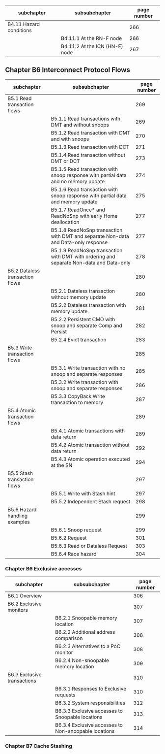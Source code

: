 | subchapter              | subsubchapter                  | page number |
|-------------------------|--------------------------------|-------------|
| B4.11 Hazard conditions |                                | 266         |
|                         | B4.11.1 At the RN-F node       | 266         |
|                         | B4.11.2 At the ICN (HN-F) node | 267         |


## Chapter B6 Interconnect Protocol Flows

| subchapter                      | subsubchapter                                                                           | page number |
|---------------------------------|-----------------------------------------------------------------------------------------|-------------|
| B5.1 Read transaction flows     |                                                                                         | 269         |
|                                 | B5.1.1 Read transactions with DMT and without snoops                                    | 269         |
|                                 | B5.1.2 Read transaction with DMT and with snoops                                        | 270         |
|                                 | B5.1.3 Read transaction with DCT                                                        | 271         |
|                                 | B5.1.4 Read transaction without DMT or DCT                                              | 273         |
|                                 | B5.1.5 Read transaction with snoop response with partial data and no memory update      | 274         |
|                                 | B5.1.6 Read transaction with snoop response with partial data and memory update         | 275         |
|                                 | B5.1.7 ReadOnce* and ReadNoSnp with early Home deallocation                             | 277         |
|                                 | B5.1.8 ReadNoSnp transaction with DMT and separate Non-data and Data-only response      | 277         |
|                                 | B5.1.9 ReadNoSnp transaction with DMT with ordering and separate Non-data and Data-only | 278         |
| B5.2 Dataless transaction flows |                                                                                         | 280         |
|                                 | B5.2.1 Dataless transaction without memory update                                       | 280         |
|                                 | B5.2.2 Dataless transaction with memory update                                          | 281         |
|                                 | B5.2.2 Persistent CMO with snoop and separate Comp and Persist                          | 282         |
|                                 | B5.2.4 Evict transaction                                                                | 283         |
| B5.3 Write transaction flows    |                                                                                         | 285         |
|                                 | B5.3.1 Write transaction with no snoop and separate responses                           | 285         |
|                                 | B5.3.2 Write transaction with snoop and separate responses                              | 286         |
|                                 | B5.3.3 CopyBack Write transaction to memory                                             | 287         |
| B5.4  Atomic transaction flows  |                                                                                         | 289         |
|                                 | B5.4.1 Atomic transactions with data return                                             | 289         |
|                                 | B5.4.2 Atomic transaction without data return                                           | 292         |
|                                 | B5.4.3 Atomic operation executed at the SN                                              | 294         |
| B5.5 Stash transaction flows    |                                                                                         | 297         |
|                                 | B5.5.1 Write with Stash hint                                                            | 297         |
|                                 | B5.5.2 Independent Stash request                                                        | 298         |
| B5.6 Hazard handling examples   |                                                                                         | 299         |
|                                 | B5.6.1 Snoop request                                                                    | 299         |
|                                 | B5.6.2 Request                                                                          | 301         |
|                                 | B5.6.3 Read or Dataless Request                                                         | 303         |
|                                 | B5.6.4 Race hazard                                                                      | 304         |

### Chapter B6 Exclusive accesses

| subchapter                  | subsubchapter                                        | page number |
|-----------------------------|------------------------------------------------------|-------------|
| B6.1 Overview               |                                                      | 306         |
| B6.2 Exclusive monitors     |                                                      | 307         |
|                             | B6.2.1 Snoopable memory location                     | 307         |
|                             | B6.2.2 Additional address comparison                 | 308         |
|                             | B6.2.3 Alternatives to a PoC monitor                 | 308         |
|                             | B6.2.4 Non-snoopable memory location                 | 309         |
| B6.3 Exclusive transactions |                                                      | 310         |
|                             | B6.3.1 Responses to Exclusive requests               | 310         |
|                             | B6.3.2 System responsibilities                       | 312         |
|                             | B6.3.3 Exclusive accesses to Snoopable locations     | 313         |
|                             | B6.3.4 Exclusive accesses to Non-snoopable locations | 314         |

### Chapter B7 Cache Stashing